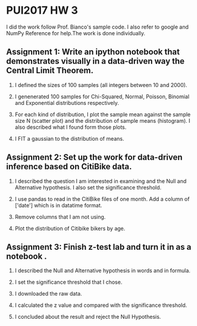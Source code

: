 # PUI2017 HW 3

I did the work follow Prof. Bianco's sample code. I also refer to google and NumPy Reference for help.The work is done individually.

## Assignment 1: Write an ipython notebook that demonstrates visually in a data-driven way the Central Limit Theorem. 

1. I defined the sizes of 100 samples (all integers between 10 and 2000).

2. I genenerated 100 samples for Chi-Squared, Normal, Poisson, Binomial and Exponential distributions respectively.

3. For each kind of distribution, I plot the sample mean against the sample size N (scatter plot) and the distribution of sample means (histogram). I also described what I found form those plots.

4. I FIT a gaussian to the distribution of means.

## Assignment 2: Set up the work for data-driven inference based on CitiBike data.

1. I described the question I am interested in examining and the Null and Alternative hypothesis. I also set the significance threshold. 

2. I use pandas to read in the CitiBike files of one month. Add a column of ['date'] which is in datatime format.

3. Remove columns that I am not using.

4. Plot the distribution of Citibike bikers by age.


## Assignment 3: Finish z-test lab and turn it in as a notebook .

1. I described the Null and Alternative hypothesis in words and in formula.

2. I set the significance threshold that I chose. 

2. I downloaded the raw data.

3. I calculated the z value and compared with the significance threshold.

4. I concluded about the result and reject the Null Hypothesis.



